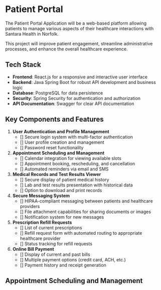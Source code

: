 # Patient Portal

The Patient Portal Application will be a web-based platform allowing patients to manage various aspects
of their healthcare interactions with Santara Health in Norfolk.

This project will improve patient engagement, streamline administrative processes,
and enhance the overall healthcare experience.

## Tech Stack
- **Frontend**: React.js for a responsive and interactive user interface
- **Backend**: Java Spring Boot for robust API development and business logic
- **Database**: PostgreSQL for data persistence
- **Security**: Spring Security for authentication and authorization
- **API Documentation**: Swagger for clear API documentation

## Key Components and Features

1. **User Authentication and Profile Management**
   - [] Secure login system with multi-factor authentication
   - [] User profile creation and management
   - [] Password reset functionality
2. **Appointment Scheduling and Management**
   - [] Calendar integration for viewing available slots
   - [] Appointment booking, rescheduling, and cancellation
   - [] Automated reminders via email and SMS
3. **Medical Records and Test Results Viewer**
   - [] Secure display of patient medical history
   - [] Lab and test results presentation with historical data
   - [] Option to download and print records
4. **Secure Messaging System**
   - [] HIPAA-compliant messaging between patients and healthcare providers
   - [] File attachment capabilities for sharing documents or images
   - [] Notification system for new messages
5. **Prescription Refill Requests**
   - [] List of current prescriptions
   - [] Refill request form with automated routing to appropriate healthcare provider
   - [] Status tracking for refill requests
6. **Online Bill Payment**
   - [] Display of current and past bills
   - [] Multiple payment options (credit card, ACH, etc.)
   - [] Payment history and receipt generation


## Appointment Scheduling and Management